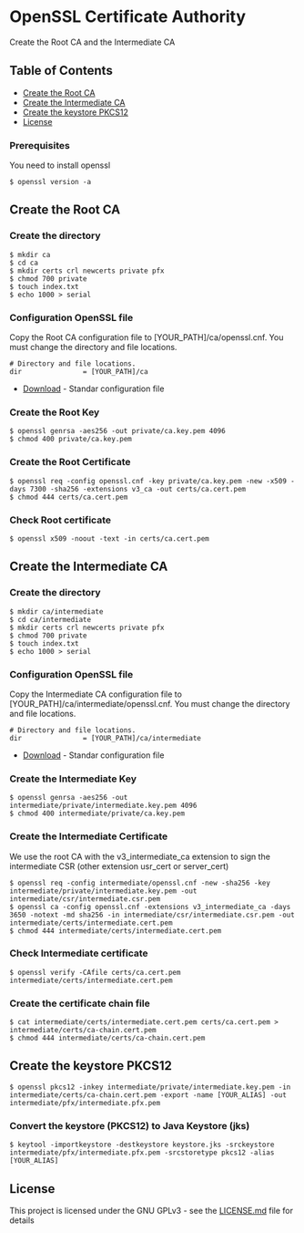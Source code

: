 # OpenSSL Certificate Authority

Create the Root CA and the Intermediate CA

## Table of Contents

- [Create the Root CA](#create-the-root-ca)
- [Create the Intermediate CA](#create-the-intermediate-ca)
- [Create the keystore PKCS12](#create-the-keystore-pkcs12)
- [License](#license)



### Prerequisites

You need to install  openssl

```
$ openssl version -a

```

## Create the Root CA

### Create the directory

```
$ mkdir ca
$ cd ca
$ mkdir certs crl newcerts private pfx
$ chmod 700 private
$ touch index.txt
$ echo 1000 > serial
```
### Configuration OpenSSL file

Copy the Root CA configuration file to [YOUR_PATH]/ca/openssl.cnf. You must change the directory and file locations.
```
# Directory and file locations.
dir               = [YOUR_PATH]/ca
```
* [Download](ca/openssl.cnf) - Standar configuration file

### Create the Root Key
```
$ openssl genrsa -aes256 -out private/ca.key.pem 4096
$ chmod 400 private/ca.key.pem
```

### Create the Root Certificate
```
$ openssl req -config openssl.cnf -key private/ca.key.pem -new -x509 -days 7300 -sha256 -extensions v3_ca -out certs/ca.cert.pem
$ chmod 444 certs/ca.cert.pem
```

### Check Root certificate
```
$ openssl x509 -noout -text -in certs/ca.cert.pem
```


## Create the Intermediate CA

### Create the directory

```
$ mkdir ca/intermediate
$ cd ca/intermediate
$ mkdir certs crl newcerts private pfx
$ chmod 700 private
$ touch index.txt
$ echo 1000 > serial
```

### Configuration OpenSSL file

Copy the Intermediate CA configuration file to [YOUR_PATH]/ca/intermediate/openssl.cnf. You must change the directory and file locations.
```
# Directory and file locations.
dir               = [YOUR_PATH]/ca/intermediate
```
* [Download](ca/intermediate/openssl.cnf) - Standar configuration file


### Create the Intermediate Key
```
$ openssl genrsa -aes256 -out intermediate/private/intermediate.key.pem 4096
$ chmod 400 intermediate/private/ca.key.pem
```

### Create the Intermediate Certificate

We use the root CA with the v3_intermediate_ca extension to sign the intermediate CSR (other extension usr_cert or server_cert)

```
$ openssl req -config intermediate/openssl.cnf -new -sha256 -key intermediate/private/intermediate.key.pem -out intermediate/csr/intermediate.csr.pem
$ openssl ca -config openssl.cnf -extensions v3_intermediate_ca -days 3650 -notext -md sha256 -in intermediate/csr/intermediate.csr.pem -out intermediate/certs/intermediate.cert.pem
$ chmod 444 intermediate/certs/intermediate.cert.pem
```

### Check Intermediate certificate
```
$ openssl verify -CAfile certs/ca.cert.pem intermediate/certs/intermediate.cert.pem
```

### Create the certificate chain file
```
$ cat intermediate/certs/intermediate.cert.pem certs/ca.cert.pem > intermediate/certs/ca-chain.cert.pem
$ chmod 444 intermediate/certs/ca-chain.cert.pem
```

## Create the keystore PKCS12
```
$ openssl pkcs12 -inkey intermediate/private/intermediate.key.pem -in intermediate/certs/ca-chain.cert.pem -export -name [YOUR_ALIAS] -out intermediate/pfx/intermediate.pfx.pem
```

### Convert the keystore (PKCS12) to Java Keystore (jks)

```
$ keytool -importkeystore -destkeystore keystore.jks -srckeystore intermediate/pfx/intermediate.pfx.pem -srcstoretype pkcs12 -alias [YOUR_ALIAS]

```

## License

This project is licensed under the GNU GPLv3 - see the [LICENSE.md](LICENSE.md) file for details

